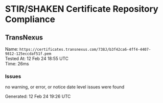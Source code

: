 # STIR/SHAKEN Certificate Repository Compliance

## TransNexus

Name: `https://certificates.transnexus.com/738J/b3f42ca6-4ff4-4407-9812-125eccdaf51f.pem`\
Tested At: 12 Feb 24 18:55 UTC\
Time: 26ms

### Issues

no warning, or error, or notice date level issues were found

Generated: 12 Feb 24 19:26 UTC